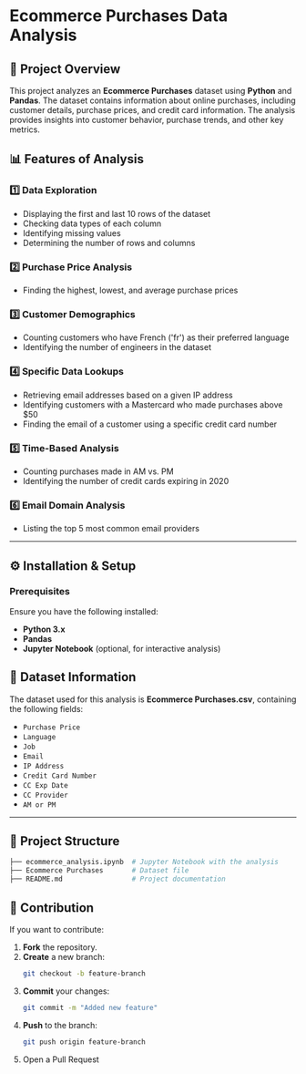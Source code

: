 # Ecommerce Purchases Data Analysis

## 📌 Project Overview
This project analyzes an **Ecommerce Purchases** dataset using **Python** and **Pandas**. The dataset contains information about online purchases, including customer details, purchase prices, and credit card information. The analysis provides insights into customer behavior, purchase trends, and other key metrics.

## 📊 Features of Analysis

### 1️⃣ Data Exploration
- Displaying the first and last 10 rows of the dataset
- Checking data types of each column
- Identifying missing values
- Determining the number of rows and columns

### 2️⃣ Purchase Price Analysis
- Finding the highest, lowest, and average purchase prices

### 3️⃣ Customer Demographics
- Counting customers who have French ('fr') as their preferred language
- Identifying the number of engineers in the dataset

### 4️⃣ Specific Data Lookups
- Retrieving email addresses based on a given IP address
- Identifying customers with a Mastercard who made purchases above $50
- Finding the email of a customer using a specific credit card number

### 5️⃣ Time-Based Analysis
- Counting purchases made in AM vs. PM
- Identifying the number of credit cards expiring in 2020

### 6️⃣ Email Domain Analysis
- Listing the top 5 most common email providers

---

## ⚙️ Installation & Setup

### Prerequisites
Ensure you have the following installed:
- **Python 3.x**
- **Pandas**
- **Jupyter Notebook** (optional, for interactive analysis)

## 📂 Dataset Information  
The dataset used for this analysis is **Ecommerce Purchases.csv**, containing the following fields:  

- `Purchase Price`  
- `Language`  
- `Job`  
- `Email`  
- `IP Address`  
- `Credit Card Number`  
- `CC Exp Date`  
- `CC Provider`  
- `AM or PM`  

---
  
## 📁 Project Structure  
```bash
├── ecommerce_analysis.ipynb  # Jupyter Notebook with the analysis
├── Ecommerce Purchases       # Dataset file
├── README.md                 # Project documentation

```

## 🤝 Contribution  
If you want to contribute:  

1. **Fork** the repository.  
2. **Create** a new branch:  
   ```bash
   git checkout -b feature-branch
3. **Commit** your changes:
    ```bash
    git commit -m "Added new feature"
4. **Push** to the branch:
   ```bash
   git push origin feature-branch
5. Open a Pull Request 
